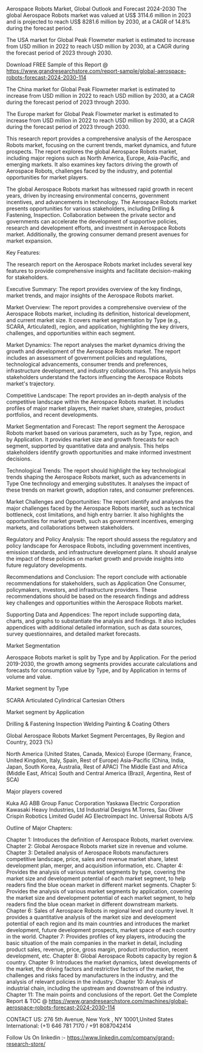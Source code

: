 Aerospace Robots Market, Global Outlook and Forecast 2024-2030
The global Aerospace Robots market was valued at US$ 3114.6 million in 2023 and is projected to reach US$ 8281.6 million by 2030, at a CAGR of 14.8% during the forecast period.

The USA market for Global Peak Flowmeter market is estimated to increase from USD million in 2022 to reach USD million by 2030, at a CAGR during the forecast period of 2023 through 2030.

Download FREE Sample of this Report @ https://www.grandresearchstore.com/report-sample/global-aerospace-robots-forecast-2024-2030-114

The China market for Global Peak Flowmeter market is estimated to increase from USD million in 2022 to reach USD million by 2030, at a CAGR during the forecast period of 2023 through 2030.

The Europe market for Global Peak Flowmeter market is estimated to increase from USD million in 2022 to reach USD million by 2030, at a CAGR during the forecast period of 2023 through 2030.

This research report provides a comprehensive analysis of the Aerospace Robots market, focusing on the current trends, market dynamics, and future prospects. The report explores the global Aerospace Robots market, including major regions such as North America, Europe, Asia-Pacific, and emerging markets. It also examines key factors driving the growth of Aerospace Robots, challenges faced by the industry, and potential opportunities for market players.

The global Aerospace Robots market has witnessed rapid growth in recent years, driven by increasing environmental concerns, government incentives, and advancements in technology. The Aerospace Robots market presents opportunities for various stakeholders, including Drilling & Fastening, Inspection. Collaboration between the private sector and governments can accelerate the development of supportive policies, research and development efforts, and investment in Aerospace Robots market. Additionally, the growing consumer demand present avenues for market expansion.

Key Features:

The research report on the Aerospace Robots market includes several key features to provide comprehensive insights and facilitate decision-making for stakeholders.

Executive Summary: The report provides overview of the key findings, market trends, and major insights of the Aerospace Robots market.

Market Overview: The report provides a comprehensive overview of the Aerospace Robots market, including its definition, historical development, and current market size. It covers market segmentation by Type (e.g., SCARA, Articulated), region, and application, highlighting the key drivers, challenges, and opportunities within each segment.

Market Dynamics: The report analyses the market dynamics driving the growth and development of the Aerospace Robots market. The report includes an assessment of government policies and regulations, technological advancements, consumer trends and preferences, infrastructure development, and industry collaborations. This analysis helps stakeholders understand the factors influencing the Aerospace Robots market's trajectory.

Competitive Landscape: The report provides an in-depth analysis of the competitive landscape within the Aerospace Robots market. It includes profiles of major market players, their market share, strategies, product portfolios, and recent developments.

Market Segmentation and Forecast: The report segment the Aerospace Robots market based on various parameters, such as by Type, region, and by Application. It provides market size and growth forecasts for each segment, supported by quantitative data and analysis. This helps stakeholders identify growth opportunities and make informed investment decisions.

Technological Trends: The report should highlight the key technological trends shaping the Aerospace Robots market, such as advancements in Type One technology and emerging substitutes. It analyses the impact of these trends on market growth, adoption rates, and consumer preferences.

Market Challenges and Opportunities: The report identify and analyses the major challenges faced by the Aerospace Robots market, such as technical bottleneck, cost limitations, and high entry barrier. It also highlights the opportunities for market growth, such as government incentives, emerging markets, and collaborations between stakeholders.

Regulatory and Policy Analysis: The report should assess the regulatory and policy landscape for Aerospace Robots, including government incentives, emission standards, and infrastructure development plans. It should analyse the impact of these policies on market growth and provide insights into future regulatory developments.

Recommendations and Conclusion: The report conclude with actionable recommendations for stakeholders, such as Application One Consumer, policymakers, investors, and infrastructure providers. These recommendations should be based on the research findings and address key challenges and opportunities within the Aerospace Robots market.

Supporting Data and Appendices: The report include supporting data, charts, and graphs to substantiate the analysis and findings. It also includes appendices with additional detailed information, such as data sources, survey questionnaires, and detailed market forecasts.

Market Segmentation

Aerospace Robots market is split by Type and by Application. For the period 2019-2030, the growth among segments provides accurate calculations and forecasts for consumption value by Type, and by Application in terms of volume and value.

Market segment by Type

SCARA
Articulated
Cylindrical
Cartesian
Others

Market segment by Application

Drilling & Fastening
Inspection
Welding
Painting & Coating
Others

Global Aerospace Robots Market Segment Percentages, By Region and Country, 2023 (%)

North America (United States, Canada, Mexico)
Europe (Germany, France, United Kingdom, Italy, Spain, Rest of Europe)
Asia-Pacific (China, India, Japan, South Korea, Australia, Rest of APAC)
The Middle East and Africa (Middle East, Africa)
South and Central America (Brazil, Argentina, Rest of SCA)

Major players covered

Kuka AG
ABB Group
Fanuc Corporation
Yaskawa Electric Corporation
Kawasaki Heavy Industries, Ltd
Industrial Designs M.Torres, Sau
Oliver Crispin Robotics Limited
Gudel AG
Electroimpact Inc.
Universal Robots A/S

Outline of Major Chapters:

Chapter 1: Introduces the definition of Aerospace Robots, market overview.
Chapter 2: Global Aerospace Robots market size in revenue and volume.
Chapter 3: Detailed analysis of Aerospace Robots manufacturers competitive landscape, price, sales and revenue market share, latest development plan, merger, and acquisition information, etc.
Chapter 4: Provides the analysis of various market segments by type, covering the market size and development potential of each market segment, to help readers find the blue ocean market in different market segments.
Chapter 5: Provides the analysis of various market segments by application, covering the market size and development potential of each market segment, to help readers find the blue ocean market in different downstream markets.
Chapter 6: Sales of Aerospace Robots in regional level and country level. It provides a quantitative analysis of the market size and development potential of each region and its main countries and introduces the market development, future development prospects, market space of each country in the world.
Chapter 7: Provides profiles of key players, introducing the basic situation of the main companies in the market in detail, including product sales, revenue, price, gross margin, product introduction, recent development, etc.
Chapter 8: Global Aerospace Robots capacity by region & country.
Chapter 9: Introduces the market dynamics, latest developments of the market, the driving factors and restrictive factors of the market, the challenges and risks faced by manufacturers in the industry, and the analysis of relevant policies in the industry.
Chapter 10: Analysis of industrial chain, including the upstream and downstream of the industry.
Chapter 11: The main points and conclusions of the report.
Get the Complete Report & TOC @ https://www.grandresearchstore.com/machines/global-aerospace-robots-forecast-2024-2030-114

CONTACT US:
276 5th Avenue, New York , NY 10001,United States
International: (+1) 646 781 7170 / +91 8087042414

Follow Us On linkedin :- https://www.linkedin.com/company/grand-research-store/
